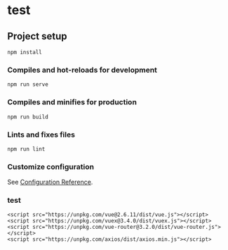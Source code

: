 # test

## Project setup
```
npm install
```

### Compiles and hot-reloads for development
```
npm run serve
```

### Compiles and minifies for production
```
npm run build
```

### Lints and fixes files
```
npm run lint
```

### Customize configuration
See [Configuration Reference](https://cli.vuejs.org/config/).

### test
```
<script src="https://unpkg.com/vue@2.6.11/dist/vue.js"></script>
<script src="https://unpkg.com/vuex@3.4.0/dist/vuex.js"></script>
<script src="https://unpkg.com/vue-router@3.2.0/dist/vue-router.js"></script>
<script src="https://unpkg.com/axios/dist/axios.min.js"></script>
```